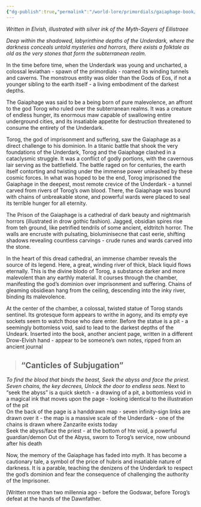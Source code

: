 ```yaml
---
{"dg-publish":true,"permalink":"/world-lore/primordials/gaiaphage-book/","updated":"2024-12-23T11:51:39.797-06:00"}
---
```



*Written in Elvish, illustrated with silver ink of the Myth-Sayers of Eilistraee*

*Deep within the shadowed, labyrinthine depths of the Underdark, where the darkness conceals untold mysteries and horrors, there exists a folktale as old as the very stones that form the subterranean realm.*

In the time before time, when the Underdark was young and uncharted, a colossal leviathan - spawn of the primordials - roamed its winding tunnels and caverns. The monstrous entity was older than the Gods of Eos, if not a younger sibling to the earth itself - a living embodiment of the darkest depths. 

The Gaiaphage was said to be a being born of pure malevolence, an affront to the god Torog who ruled over the subterranean realms. It was a creature of endless hunger, its enormous maw capable of swallowing entire underground cities, and its insatiable appetite for destruction threatened to consume the entirety of the Underdark. 

Torog, the god of imprisonment and suffering, saw the Gaiaphage as a direct challenge to his dominion. In a titanic battle that shook the very foundations of the Underdark, Torog and the Gaiaphage clashed in a cataclysmic struggle. It was a conflict of godly portions, with the cavernous lair serving as the battlefield. The battle raged on for centuries, the earth itself contorting and twisting under the immense power unleashed by these cosmic forces. In what was hoped to be the end, Torog imprisoned the Gaiaphage in the deepest, most remote crevice of the Underdark - a tunnel carved from rivers of Torog’s own blood. There, the Gaiaphage was bound with chains of unbreakable stone, and powerful wards were placed to seal its terrible hunger for all eternity. 

The Prison of the Gaiaphage is a cathedral of dark beauty and nightmarish horrors (illustrated in drow gothic fashion). Jagged, obsidian spires rise from teh ground, like petrified tendrils of some ancient, eldtritch horror. The walls are encruste with pulsating, bioluminisecne that cast eerie, shifting shadows revealing countless carvings - crude runes and wards carved into the stone. 

In the heart of this dread cathedral, an immense chamber reveals the source of its legend. Here, a great, winding river of thick, black liquid flows eternally. This is the divine blodo of Torog, a substance darker and more malevolent than any earthly material. It courses through the chamber, manifesting the god’s dominion over imprisonment and suffering. Chains of gleaming obsidiean hang from the ceiling, descending into the inky river, binding its malevolence.

At the center of the chamber, a colossal, twisted statue of Torog stands sentinel. Its grotesque form appears to writhe in agony, and its empty eye sockets seem to watch those who dare enter. Before the statue is a pit - a seemingly bottomless void, said to lead to the darkest depths of the Undeark.
	Inserted into the book, another ancient page, written in a different Drow-Elvish hand - appear to be someone’s own notes, ripped from an ancient journal
	
>## “**Canticles of Subjugation**”
*To find the blood that binds the beast,
Seek the abyss and face the priest.
Seven chains, the key decrees,
Unlock the door to endless seas.*
	Next to “seek the abyss” is a quick sketch - a drawing of a pit, a bottomless void in a magical ink that moves upon the page - looking identical to the illustration of the pit <br> 
	On the back of the page is a handdrawn map - seven infinity-sign links are drawn over it - the map is a massive scale of the Underdark - one of the chains is drawn where Zanzarite exists today <br> 
	Seek the abyss/face the priest - at the bottom of hte void, a powerful guardian/demon Out of the Abyss, sworn to Torog’s service, now unbound after his death

  Now, the memory of the Gaiaphage has faded into myth. It has become a cautionary tale, a symbol of the price of hubris and insatiable nature of darkness. It is a parable, teaching the denizens of the Underdark to respect the god’s dominion and fear the consequence of challenging the authority of the Imprisoner. 

[Written more than two millennia ago - before the Godswar, before Torog’s defeat at the hands of the Dawnfather.
